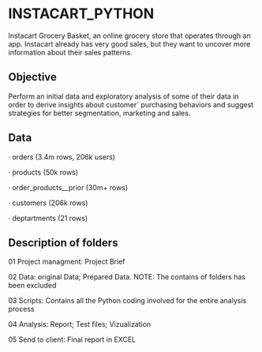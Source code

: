 # INSTACART_PYTHON
Instacart Grocery Basket, an online grocery store that operates through an app. Instacart already has very good sales, but they want to uncover more information about their sales patterns. 

## Objective 
Perform an initial data and exploratory analysis of some of their data in order to derive insights about customer´ purchasing behaviors and suggest strategies for better segmentation, marketing and sales.

## Data 

· orders (3.4m rows, 206k users)

· products (50k rows)

· order_products__prior (30m+ rows)

· customers (206k rows)

· deptartments (21 rows)


## Description of folders

01 Project managment: Project Brief

02 Data: original Data; Prepared Data. NOTE: The contains of folders has been excluded 

03 Scripts: Contains all the Python coding involved for the entire analysis process

04 Analysis: Report; Test files; Vizualization

05 Send to client: Final report in EXCEL 

